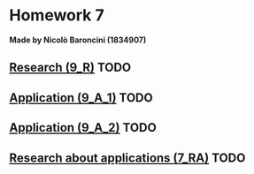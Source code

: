 # Homework 7
**Made by Nicolò Baroncini (1834907)**
## [Research (9_R)](https://bynickes.github.io/StatisticsHomeworks/homework7) **TODO**
## [Application (9_A_1)](https://bynickes.github.io/StatisticsHomeworks/homework7/9_a_1) **TODO**
## [Application (9_A_2)](https://bynickes.github.io/StatisticsHomeworks/homework7/9_a_2) **TODO**
## [Research about applications (7_RA)](https://bynickes.github.io/StatisticsHomeworks/homework7) **TODO**
